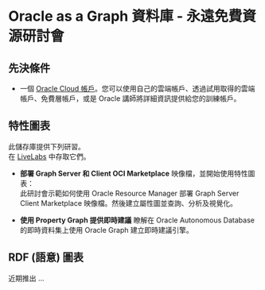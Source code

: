 # Oracle as a Graph 資料庫 - 永遠免費資源研討會

## 先決條件

*   一個 [Oracle Cloud 帳戶](https://www.oracle.com/cloud/free/)。您可以使用自己的雲端帳戶、透過試用取得的雲端帳戶、免費層帳戶，或是 Oracle 講師將詳細資訊提供給您的訓練帳戶。

## 特性圖表

此儲存庫提供下列研習。  
在 [LiveLabs](http://developer.oracle.com/livelabs) 中存取它們。

*   **部署 Graph Server 和 Client OCI Marketplace** 映像檔，並開始使用特性圖表：  
    此研討會示範如何使用 Oracle Resource Manager 部署 Graph Server Client Marketplace 映像檔。然後建立屬性圖並查詢、分析及視覺化。
    
*   **使用 Property Graph 提供即時建議** 瞭解在 Oracle Autonomous Database 的即時資料集上使用 Oracle Graph 建立即時建議引擎。
    

## RDF (語意) 圖表

近期推出 ...
